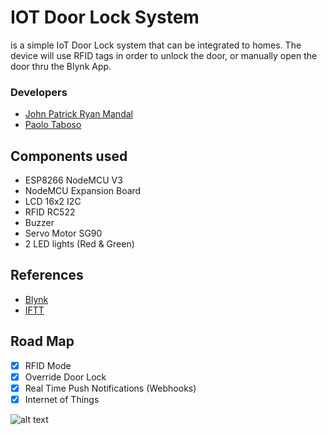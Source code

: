 # IOT Door Lock System
is a simple IoT Door Lock system that can be integrated to homes. The device will use RFID tags in order to unlock the door, or manually open the door thru the Blynk App.  
### Developers
- [John Patrick Ryan Mandal](https://github.com/beefysalad)
- [Paolo Taboso](https://github.com/tabsgage)

## Components used
- ESP8266 NodeMCU V3
- NodeMCU Expansion Board
- LCD 16x2 I2C
- RFID RC522
- Buzzer
- Servo Motor SG90
- 2 LED lights (Red & Green)

## References
- [Blynk](https://docs.blynk.io/en/)
- [IFTT](https://ifttt.com/docs)

## Road Map
- [x] RFID Mode
- [x] Override Door Lock
- [x] Real Time Push Notifications (Webhooks)
- [x] Internet of Things

![alt text](https://res.cloudinary.com/dhqqwdevm/image/upload/v1665777202/DEV/311061848_922318209155803_4539806402679458494_n_uqpque.jpg)
